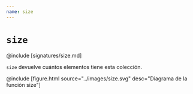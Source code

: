 ```yaml
---
name: size
---
```


# `size`

@include [signatures/size.md]

`size` devuelve cuántos elementos tiene esta colección.

@include [figure.html source="../images/size.svg" desc="Diagrama de la función size"]
